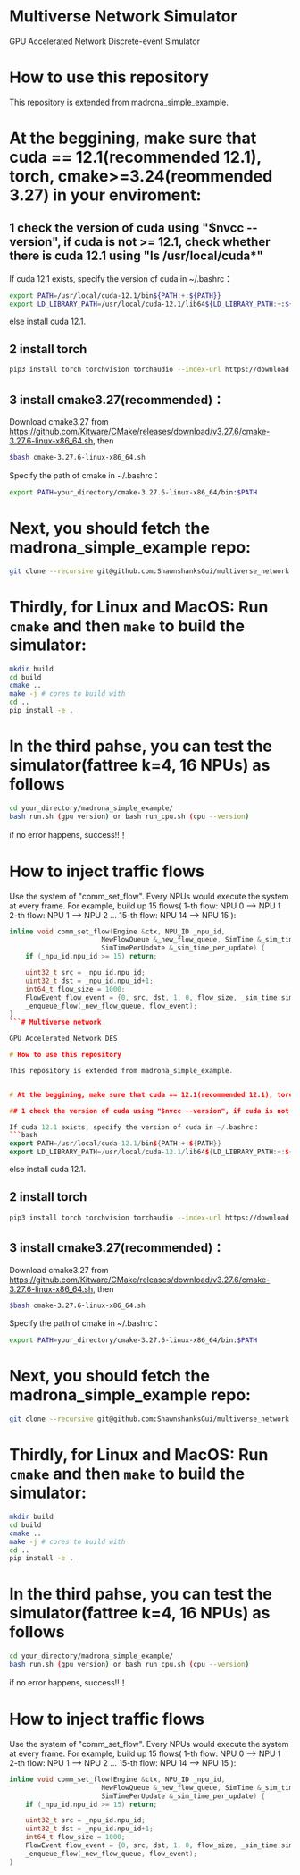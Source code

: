 # Multiverse Network Simulator

GPU Accelerated Network Discrete-event Simulator

# How to use this repository

This repository is extended from madrona_simple_example.


# At the beggining, make sure that cuda == 12.1(recommended 12.1), torch, cmake>=3.24(reommended 3.27) in your enviroment:

## 1 check the version of cuda using "$nvcc --version", if cuda is not >= 12.1, check whether there is cuda 12.1 using "ls /usr/local/cuda*"

If cuda 12.1 exists, specify the version of cuda in ~/.bashrc：
```bash 
export PATH=/usr/local/cuda-12.1/bin${PATH:+:${PATH}}
export LD_LIBRARY_PATH=/usr/local/cuda-12.1/lib64${LD_LIBRARY_PATH:+:${LD_LIBRARY_PATH}}
```
else install cuda 12.1. 

## 2 install torch
```bash 
pip3 install torch torchvision torchaudio --index-url https://download.pytorch.org/whl/cu121
```

## 3 install cmake3.27(recommended)：

Download cmake3.27 from https://github.com/Kitware/CMake/releases/download/v3.27.6/cmake-3.27.6-linux-x86_64.sh, then
```bash 
$bash cmake-3.27.6-linux-x86_64.sh
```
Specify the path of cmake in ~/.bashrc：
```bash 
export PATH=your_directory/cmake-3.27.6-linux-x86_64/bin:$PATH
```



# Next, you should fetch the madrona_simple_example repo:
```bash
git clone --recursive git@github.com:ShawnshanksGui/multiverse_network.git
```

# Thirdly, for Linux and MacOS: Run `cmake` and then `make` to build the simulator:
```bash
mkdir build
cd build
cmake ..
make -j # cores to build with
cd ..
pip install -e .
```

# In the third pahse, you can test the simulator(fattree k=4, 16 NPUs) as follows
```bash
cd your_directory/madrona_simple_example/
bash run.sh (gpu version) or bash run_cpu.sh (cpu --version)
```
if no error happens, success!!！


# How to inject traffic flows
Use the system of "comm_set_flow". Every NPUs would execute the system at every frame.
For example, build up 15 flows( 
1-th flow: NPU 0 --> NPU 1
2-th flow: NPU 1 --> NPU 2 
...
15-th flow: NPU 14 --> NPU 15
):

```cpp
inline void comm_set_flow(Engine &ctx, NPU_ID _npu_id,
                       NewFlowQueue &_new_flow_queue, SimTime &_sim_time,
                       SimTimePerUpdate &_sim_time_per_update) {
    if (_npu_id.npu_id >= 15) return;

    uint32_t src = _npu_id.npu_id;
    uint32_t dst = _npu_id.npu_id+1;
    int64_t flow_size = 1000;
    FlowEvent flow_event = {0, src, dst, 1, 0, flow_size, _sim_time.sim_time+2000, 0, FlowState::UNCOMPLETE};
    _enqueue_flow(_new_flow_queue, flow_event);
}
```# Multiverse network

GPU Accelerated Network DES

# How to use this repository

This repository is extended from madrona_simple_example.


# At the beggining, make sure that cuda == 12.1(recommended 12.1), torch, cmake>=3.24(reommended 3.27) in your enviroment:

## 1 check the version of cuda using "$nvcc --version", if cuda is not >= 12.1, check whether there is cuda 12.1 using "ls /usr/local/cuda*"

If cuda 12.1 exists, specify the version of cuda in ~/.bashrc：
```bash 
export PATH=/usr/local/cuda-12.1/bin${PATH:+:${PATH}}
export LD_LIBRARY_PATH=/usr/local/cuda-12.1/lib64${LD_LIBRARY_PATH:+:${LD_LIBRARY_PATH}}
```
else install cuda 12.1. 

## 2 install torch
```bash 
pip3 install torch torchvision torchaudio --index-url https://download.pytorch.org/whl/cu121
```

## 3 install cmake3.27(recommended)：

Download cmake3.27 from https://github.com/Kitware/CMake/releases/download/v3.27.6/cmake-3.27.6-linux-x86_64.sh, then
```bash 
$bash cmake-3.27.6-linux-x86_64.sh
```
Specify the path of cmake in ~/.bashrc：
```bash 
export PATH=your_directory/cmake-3.27.6-linux-x86_64/bin:$PATH
```



# Next, you should fetch the madrona_simple_example repo:
```bash
git clone --recursive git@github.com:ShawnshanksGui/multiverse_network.git
```

# Thirdly, for Linux and MacOS: Run `cmake` and then `make` to build the simulator:
```bash
mkdir build
cd build
cmake ..
make -j # cores to build with
cd ..
pip install -e .
```

# In the third pahse, you can test the simulator(fattree k=4, 16 NPUs) as follows
```bash
cd your_directory/madrona_simple_example/
bash run.sh (gpu version) or bash run_cpu.sh (cpu --version)
```
if no error happens, success!!！


# How to inject traffic flows
Use the system of "comm_set_flow". Every NPUs would execute the system at every frame.
For example, build up 15 flows( 
1-th flow: NPU 0 --> NPU 1
2-th flow: NPU 1 --> NPU 2 
...
15-th flow: NPU 14 --> NPU 15
):

```cpp
inline void comm_set_flow(Engine &ctx, NPU_ID _npu_id,
                       NewFlowQueue &_new_flow_queue, SimTime &_sim_time,
                       SimTimePerUpdate &_sim_time_per_update) {
    if (_npu_id.npu_id >= 15) return;

    uint32_t src = _npu_id.npu_id;
    uint32_t dst = _npu_id.npu_id+1;
    int64_t flow_size = 1000;
    FlowEvent flow_event = {0, src, dst, 1, 0, flow_size, _sim_time.sim_time+2000, 0, FlowState::UNCOMPLETE};
    _enqueue_flow(_new_flow_queue, flow_event);
}
```